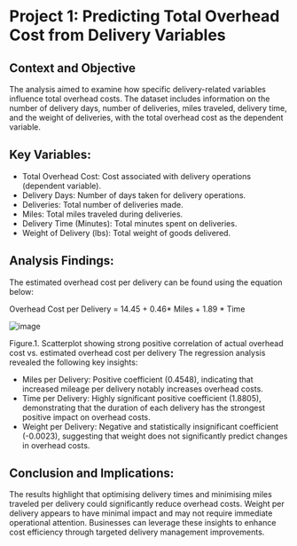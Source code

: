 # Project 1: Predicting Total Overhead Cost from Delivery Variables
## Context and Objective
The analysis aimed to examine how specific delivery-related variables influence total overhead costs. The dataset includes information on the number of delivery days, number of deliveries, miles traveled, delivery time, and the weight of deliveries, with the total overhead cost as the dependent variable.
## Key Variables:
* Total Overhead Cost: Cost associated with delivery operations (dependent variable).
* Delivery Days: Number of days taken for delivery operations.
* Deliveries: Total number of deliveries made.
* Miles: Total miles traveled during deliveries.
* Delivery Time (Minutes): Total minutes spent on deliveries.
* Weight of Delivery (lbs): Total weight of goods delivered.
## Analysis Findings:
The estimated overhead cost per delivery can be found using the equation below: 

Overhead Cost per Delivery = 14.45 + 0.46* Miles + 1.89 * Time	

![image](https://github.com/user-attachments/assets/f481b62c-86ff-47b7-9eca-b89eb3c87d6e)

Figure.1. Scatterplot showing strong positive correlation of actual overhead cost vs. estimated overhead cost per delivery
The regression analysis revealed the following key insights:
* Miles per Delivery: Positive coefficient (0.4548), indicating that increased mileage per delivery notably increases overhead costs.
* Time per Delivery: Highly significant positive coefficient (1.8805), demonstrating that the duration of each delivery has the strongest positive impact on overhead costs.
* Weight per Delivery: Negative and statistically insignificant coefficient (-0.0023), suggesting that weight does not significantly predict changes in overhead costs.
## Conclusion and Implications:
The results highlight that optimising delivery times and minimising miles traveled per delivery could significantly reduce overhead costs. Weight per delivery appears to have minimal impact and may not require immediate operational attention. Businesses can leverage these insights to enhance cost efficiency through targeted delivery management improvements.
